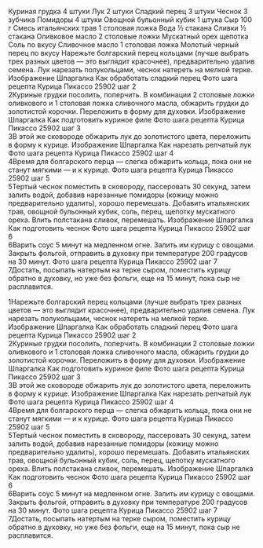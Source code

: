 Куриная грудка
4 штуки
Лук
2 штуки
Сладкий перец
3 штуки
Чеснок
3 зубчика
Помидоры
4 штуки
Овощной бульонный кубик
1 штука
Сыр
100 г
Смесь итальянских трав
1 столовая ложка
Вода
½ стакана
Сливки
½ стакана
Оливковое масло
2 столовые ложки
Мускатный орех
щепотка
Соль
по вкусу
Сливочное масло
1 столовая ложка
Молотый черный перец
по вкусу
Нарежьте болгарский перец кольцами (лучше выбрать трех разных цветов — это выглядит красочнее), предварительно удалив семена. Лук нарезать полукольцами, чеснок натереть на мелкой терке.
Изображение
Шпаргалка
Как обработать сладкий перец
Фото шага рецепта Курица Пикассо 25902 шаг 2  
2Куриные грудки посолить, поперчить. В комбинации 2 столовые ложки оливкового и 1 столовая ложка сливочного масла, обжарить грудки до золотистой корочки. Переложить в форму для духовки.
Изображение
Шпаргалка
Как подготовить куриное филе
Фото шага рецепта Курица Пикассо 25902 шаг 3  
3В этой же сковороде обжарить лук до золотистого цвета, переложить в форму к курице.
Изображение
Шпаргалка
Как нарезать репчатый лук
Фото шага рецепта Курица Пикассо 25902 шаг 4  
4Время для болгарского перца — слегка обжарить кольца, пока они не станут мягкими — и к курице.
Фото шага рецепта Курица Пикассо 25902 шаг 5  
5Тертый чеснок поместить в сковороду, пассеровать 30 секунд, затем залить водой, добавив нарезанные помидоры (кожицу можно предварительно удалить), хорошо перемешать. Добавить итальянских трав, овощной бульонный кубик, соль, перец, щепотку мускатного ореха. Влить полстакана сливок, перемешать.
Изображение
Шпаргалка
Как подготовить чеснок
Фото шага рецепта Курица Пикассо 25902 шаг 6  
6Варить соус 5 минут на медленном огне. Залить им курицу с овощами. Закрыть фольгой, отправить в духовку при температуре 200 градусов на 30 минут.
Фото шага рецепта Курица Пикассо 25902 шаг 7  
7Достать, посыпать натертым на терке сыром, поместить курицу обратно в духовку, но уже без фольги, еще на 15 минут, пока сыр не расплавится.

1Нарежьте болгарский перец кольцами (лучше выбрать трех разных цветов — это выглядит красочнее), предварительно удалив семена. Лук нарезать полукольцами, чеснок натереть на мелкой терке.
Изображение
Шпаргалка
Как обработать сладкий перец
Фото шага рецепта Курица Пикассо 25902 шаг 2  
2Куриные грудки посолить, поперчить. В комбинации 2 столовые ложки оливкового и 1 столовая ложка сливочного масла, обжарить грудки до золотистой корочки. Переложить в форму для духовки.
Изображение
Шпаргалка
Как подготовить куриное филе
Фото шага рецепта Курица Пикассо 25902 шаг 3  
3В этой же сковороде обжарить лук до золотистого цвета, переложить в форму к курице.
Изображение
Шпаргалка
Как нарезать репчатый лук
Фото шага рецепта Курица Пикассо 25902 шаг 4  
4Время для болгарского перца — слегка обжарить кольца, пока они не станут мягкими — и к курице.
Фото шага рецепта Курица Пикассо 25902 шаг 5  
5Тертый чеснок поместить в сковороду, пассеровать 30 секунд, затем залить водой, добавив нарезанные помидоры (кожицу можно предварительно удалить), хорошо перемешать. Добавить итальянских трав, овощной бульонный кубик, соль, перец, щепотку мускатного ореха. Влить полстакана сливок, перемешать.
Изображение
Шпаргалка
Как подготовить чеснок
Фото шага рецепта Курица Пикассо 25902 шаг 6  
6Варить соус 5 минут на медленном огне. Залить им курицу с овощами. Закрыть фольгой, отправить в духовку при температуре 200 градусов на 30 минут.
Фото шага рецепта Курица Пикассо 25902 шаг 7  
7Достать, посыпать натертым на терке сыром, поместить курицу обратно в духовку, но уже без фольги, еще на 15 минут, пока сыр не расплавится.